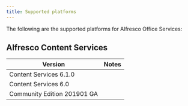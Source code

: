 ```yaml
---
title: Supported platforms
---
```


The following are the supported platforms for Alfresco Office Services:

## Alfresco Content Services

| Version | Notes |
| ------- | ----- |
| Content Services 6.1.0 | |
| Content Services 6.0 | |
| Community Edition 201901 GA | |
